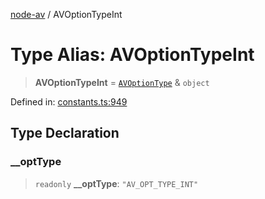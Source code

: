 [node-av](../globals.md) / AVOptionTypeInt

# Type Alias: AVOptionTypeInt

> **AVOptionTypeInt** = [`AVOptionType`](AVOptionType.md) & `object`

Defined in: [constants.ts:949](https://github.com/seydx/av/blob/f8631fc881b394300b1479f511d55cf1c370a87f/src/constants/constants.ts#L949)

## Type Declaration

### \_\_optType

> `readonly` **\_\_optType**: `"AV_OPT_TYPE_INT"`
